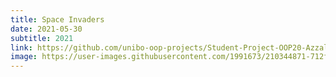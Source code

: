 ```yaml
---
title: Space Invaders
date: 2021-05-30
subtitle: 2021
link: https://github.com/unibo-oop-projects/Student-Project-OOP20-Azzali-Baroni-Pasi-Rossi-Space-Invaders/blob/main/space-invaders.jar
image: https://user-images.githubusercontent.com/1991673/210344871-712ff65d-8b23-4d90-b7ef-f615a092097e.png
---
```

